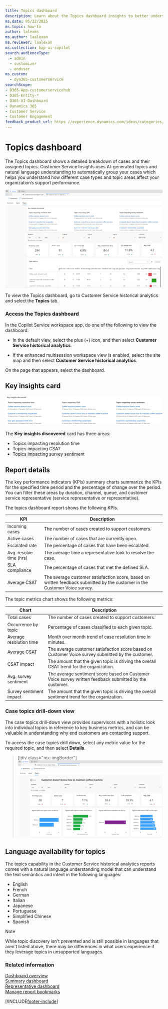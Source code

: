 ```yaml
---
title: Topics dashboard
description: Learn about the Topics dashboard insights to better understand agent performance in your organization.
ms.date: 05/22/2025
ms.topic: how-to
author: lalexms
ms.author: laalexan
ms.reviewer: laalexan
ms.collection: bap-ai-copilot
search.audienceType: 
  - admin
  - customizer
  - enduser
ms.custom: 
  - dyn365-customerservice
searchScope:
- D365-App-customerservicehub
- D365-Entity-*
- D365-UI-Dashboard
- Dynamics 365
- Customer Service
- Customer Engagement
feedback_product_url: https //experience.dynamics.com/ideas/categories/list/?category=a7f4a807-de3b-eb11-a813-000d3a579c38&forum=b68e50a6-88d9-e811-a96b-000d3a1be7ad
---
```


# Topics dashboard

The Topics dashboard shows a detailed breakdown of cases and their assigned topics. Customer Service Insights uses AI-generated topics and natural language understanding to automatically group your cases which helps you understand how different case types and topic areas affect your organization’s support performance.

![Topics dashboard.](../media/topics-dashboard-analytics-cs.png "Topics dashboard")

To view the Topics dashboard, go to Customer Service historical analytics and select the **Topics** tab.

### Access the Topics dashboard

In the Copilot Service workspace app, do one of the following to view the dashboard:

- In the default view, select the plus (+) icon, and then select **Customer Service historical analytics**.

- If the enhanced multisession workspace view is enabled, select the site map and then select **Customer Service historical analytics**.

On the page that appears, select the dashboard.

## Key insights card

![Topics Key insights discovery card.](../media/topics-key-insights-card.png "Topics Key insights discovered card")

The **Key insights discovered** card has three areas:

- Topics impacting resolution time
- Topics impacting CSAT
- Topics impacting survey sentiment

## Report details

The key performance indicators (KPIs) summary charts summarize the KPIs for the specified time period and the percentage of change over the period. You can filter these areas by duration, channel, queue, and customer service representative (service representative or representative).

The topics dashboard report shows the following KPIs.

| KPI     | Description     |
|------------|--------------|
| Incoming cases   |  The number of cases created to support customers.     |
| Active cases  |  The number of cases that are currently open.      |
| Escalated rate   | The percentage of cases that have been escalated.     |
| Avg. resolve time (hrs)   | The average time a representative took to resolve the case.   |
| SLA compliance | The percentage of cases that met the defined SLA.|
| Average CSAT    | The average customer satisfaction score, based on written feedback submitted by the customer in the Customer Voice survey.   |


The topic metrics chart shows the following metrics:

| Chart     | Description     |
|------------|--------------|
| Total cases |  The number of cases created to support customers.    |
| Occurrence by topic   | Percentage of cases classified to each given topic.   |
| Average resolution time  | Month over month trend of case resolution time in minutes.   |
| Average CSAT    | The average customer satisfaction score based on Customer Voice survey submitted by the customer.   |
| CSAT impact     | The amount that the given topic is driving the overall CSAT trend for the organization.     |
| Avg. survey sentiment   | The average sentiment score based on Customer Voice survey written feedback submitted by the customer.      |
| Survey sentiment impact    | The amount that the given topic is driving the overall sentiment trend for the organization.     |

### Case topics drill-down view

The case topics drill-down view provides supervisors with a holistic look into individual topics in reference to key business metrics, and can be valuable in understanding why end customers are contacting support.

To access the case topics drill down, select any metric value for the required topic, and then select **Details**.

> [!div class="mx-imgBorder"] 
> ![Case topics drill down view.](../media/case-topics-drill-down-view.png "Case topics drill view")

## Language availability for topics 

The topics capability in the Customer Service historical analytics reports comes with a natural language understanding model that can understand the text semantics and intent in the following languages: 

- English 
- French 
- German 
- Italian 
- Japanese 
- Portuguese 
- Simplified Chinese 
- Spanish 

> [!NOTE]
> While topic discovery isn't prevented and is still possible in languages that aren't listed above, there may be differences in what users experience if they leverage topics in unsupported languages.

### Related information

[Dashboard overview](customer-service-analytics-insights-csh.md)  
[Summary dashboard](summary-dashboard-cs.md)  
[Representative dashboard](agent-dashboard-cs.md)  
[Manage report bookmarks](manage-bookmarks.md)  

[!INCLUDE[footer-include](../../includes/footer-banner.md)]
